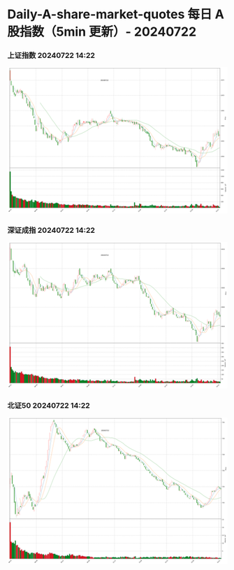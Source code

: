 
# Daily-A-share-market-quotes 每日 A 股指数（5min 更新）- 20240722

### 上证指数 20240722 14:22
![](./fig/2024/7/20240722-sh000001.png)

### 深证成指 20240722 14:22
![](./fig/2024/7/20240722-sz399001.png)

### 北证50 20240722 14:22
![](./fig/2024/7/20240722-bj899050.png)
